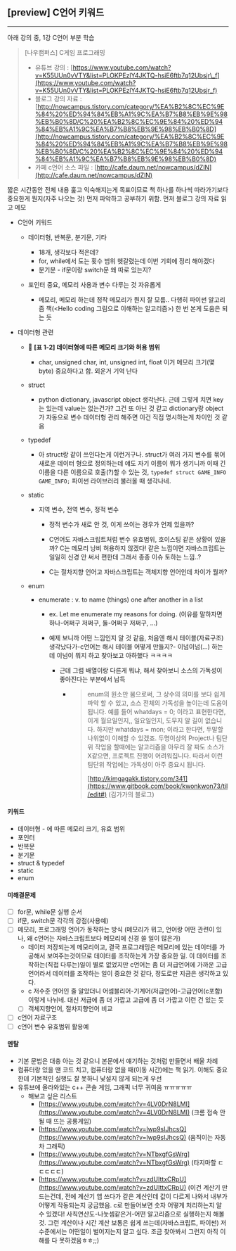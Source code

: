 ## \[preview\] C언어 키워드

---

아래 강의 중, 1강 C언어 부분 학습

> \[나우캠퍼스\] C게임 프로그래밍
>
> * 유튜브 강의 :
>   [https://www.youtube.com/watch?v=K55UUn0vVTY&list=PLOKPEzlY4JKTQ-hsiE6ftb7q12Ubsjr\_f](https://www.youtube.com/watch?v=K55UUn0vVTY&list=PLOKPEzlY4JKTQ-hsiE6ftb7q12Ubsjr_f)
> * 블로그 강의 자료 :
>   [http://nowcampus.tistory.com/category/%EA%B2%8C%EC%9E%84%20%ED%94%84%EB%A1%9C%EA%B7%B8%EB%9E%98%EB%B0%8D/C%20%EA%B2%8C%EC%9E%84%20%ED%94%84%EB%A1%9C%EA%B7%B8%EB%9E%98%EB%B0%8D](http://nowcampus.tistory.com/category/%EA%B2%8C%EC%9E%84%20%ED%94%84%EB%A1%9C%EA%B7%B8%EB%9E%98%EB%B0%8D/C%20%EA%B2%8C%EC%9E%84%20%ED%94%84%EB%A1%9C%EA%B7%B8%EB%9E%98%EB%B0%8D)
> * 카페 c언어 소스 파일 :
>   [http://cafe.daum.net/nowcampus/dZlN](http://cafe.daum.net/nowcampus/dZlN)

짧은 시간동안 전체 내용 훑고 익숙해지는게 목표이므로 책 하나를 하나씩 따라가기보다 중요한게 뭔지\(자주 나오는 것\) 먼저 파악하고 공부하기 위함. 먼저 블로그 강의 자료 읽고 메모

* C언어 키워드

  * 데이터형, 반복문, 분기문, 기타

    * 18개, 생각보다 적은데?
    * for, while에서 도는 횟수 범위 헷갈렸는데 이번 기회에 정리 해야겠다
    * 분기분 - if문이랑 switch문 왜 따로 있는지?

  * 포인터 중요, 메모리 사용과 변수 다루는 것 자유롭게

    * 메모리, 메모리 하는데 정작 메모리가 뭔지 잘 모름.. 다행히 파이썬 알고리즘 책\(&lt;Hello coding 그림으로 이해하는 알고리즘&gt;\) 한 번 본게 도움은 되는 듯

* 데이터형 관련

  * 🤞 **\[표 1-2\] 데이터형에 따른 메모리 크기와 허용 범위**
    * char, unsigned char, int, unsigned int, float 이거 메모리 크기\(몇 byte\) 중요하다고 함. 외운거 기억 난다
  * struct

    * python dictionary, javascript object 생각난다. 근데 그렇게 치면 key는 있는데 value는 없는건가? 그건 또 아닌 것 같고 dictionary랑 object가 자동으로 변수 데이터형 관리 해주면 이건 직접 명시하는게 차이인 것 같음

  * typedef

    * 아 struct랑 같이 쓰인다는게 이런거구나. struct가 여러 가지 변수를 묶어 새로운 데이터 형으로 정의하는데 얘도 자기 이름이 뭐가 생기니까 이때 긴 이름을 다른 이름으로 호출\(?\)할 수 있는 것, `typedef struct GAME_INFO GAME_INFO;` 파이썬 라이브러리 불러올 때 생각나네.

  * static

    * 지역 변수, 전역 변수, 정적 변수

      * 정적 변수가 새로 안 것, 이게 쓰이는 경우가 언제 있을까?

      * C언어도 자바스크립트처럼 변수 유효범위, 호이스팅 같은 상황이 있을까? C는 메모리 낭비 허용하지 않겠다! 같은 느낌이면 자바스크립트는 일일히 신경 안 써서 편한데 그래서 종종 이슈 토하는 느낌..?

      * C는 절차지향 언어고 자바스크립트는 객체지향 언어인데 차이가 뭘까?

  * enum

    * enumerate : v. to name \(things\) one after another in a list

      * ex. Let me enumerate my reasons for doing. \(이유를 말하자면 하나-어쩌구 저쩌구, 둘-어쩌구 저쩌구, ...\)

      * 예제 보니까 어떤 느낌인지 알 것 같음, 처음엔 해시 테이블\(자료구조\) 생각났다가-c언어는 해시 테이블 어떻게 만들지?- 이넘이넘\(...\) 하는데 이넘이 뭐지 하고 찾아보고 아하했다 ㅋㅋㅋㅋ

        * 근데 그럼 배열이랑 다른게 뭐냐, 해서 찾아보니 소스의 가독성이 좋아진다는 부분에서 납득

          * > enum의 원소만 봄으로써, 그 상수의 의미를 보다 쉽게 파악 할 수 있고, 소스 전체의 가독성을 높이는데 도움이 됩니다. 예를 들어 whatdays = 0; 이라고 표현한다면, 이게 월요일인지,, 일요일인지, 도무지 알 길이 없습니다. 하지만 whatdays = mon; 이라고 한다면, 두말할나위없이 이해할 수 있겠죠. 두명이상의 Project나 팀단위 작업을 할때에는 알고리즘을 아무리 잘 짜도 소스가 X같으면, 프로젝트 진행이 어려워집니다. 따라서 이런 팀단위 작업에는 가독성이 아주 중요시 됩니다.
            >
            > [http://kimgagakk.tistory.com/341](https://www.gitbook.com/book/kwonkwon73/til/edit#) \(김가가의 블로그\)

#### 키워드

* 데이터형 - 에 따른 메모리 크기, 유효 범위
* 포인터
* 반복문
* 분기문
* struct & typedef
* static
* enum

#### 미해결문제

* [ ] for문, while문 실행 순서
* [ ] if문, switch문 각각의 강점\(사용예\)
* [ ] 메모리, 프로그래밍 언어가 동작하는 방식 \(메모리가 뭐고, 언어랑 어떤 관련이 있나, 왜 c언어는 자바스크립트보다 메모리에 신경 쓸 일이 많은가\)
  * 데이터 저장되는게 메모리이고, 결국 프로그래밍은 메모리에 있는 데이터를 가공해서 보여주는것이므로 데이터를 조작하는게 가장 중요한 일. 이 데이터를 조작하는\(직접 다루는\)일이 별로 없었지만 c언어는 좀 더 저급언어에 가까운 고급언어라서 데이터를 조작하는 일이 중요한 것 같다, 정도로만 지금은 생각하고 있다. 
  * c 저수준 언어인 줄 알았더니 어셈블리어-기계어\(저급언어\)-고급언어\(c포함\) 이렇게 나뉘네. 대신 저급에 좀 더 가깝고 고급에 좀 더 가깝고 이런 건 있는 듯  
  * [ ] 객체지향언어, 절차지향언어 비교
* [ ] c언어 자료구조
* [ ] c언어 변수 유효범위 활용예

#### 멘탈

* 기본 문법은 대충 아는 것 같으니 본문에서 얘기하는 것처럼 만들면서 배울 차례
* 컴퓨터랑 있을 땐 코드 치고, 컴퓨터랑 없을 때\(이동 시간\)에는 책 읽기. 이해도 중요한데 기본적인 실행도 잘 못하니 낯설지 않게 되는게 우선
* 유튜브에 올라와있는 c++ 콘솔 게임, 그래픽 너무 귀여움 ㅠㅠㅠㅠㅠ 
  * 해보고 싶은 리스트
    * [https://www.youtube.com/watch?v=4LV0DrN8LMI](https://www.youtube.com/watch?v=4LV0DrN8LMI)  \(크롬 접속 안될 때 뜨는 공룡게임\)
    * [https://www.youtube.com/watch?v=lwp9sIJhcsQ](https://www.youtube.com/watch?v=lwp9sIJhcsQ) \(움직이는 자동차 그래픽\)
    * [https://www.youtube.com/watch?v=NTbxgfGsWrg](https://www.youtube.com/watch?v=NTbxgfGsWrg) \(타지마할 ㄷㄷㄷㄷㄷ\)
    * [https://www.youtube.com/watch?v=zdUIttxCRpU](https://www.youtube.com/watch?v=zdUIttxCRpU) \(이건 계산기 만드는건데, 전에 계산기 앱 쓰다가 같은 계산인데 값이 다르게 나와서 내부가 어떻게 작동되는지 궁금했음. c로 만들어보면 숫자 어떻게 처리하는지 알 수 있겠다! 사칙연산도-나눗셈같은거-어떤 알고리즘으로 실행하는지 해볼 것. 그런 계산이나 시간 계산 보통은 쉽게 쓰는데\(자바스크립트, 파이썬\) 저수준에서는 어떤일이 벌어지는지 알고 싶다. 조금 찾아봐서 그런지 아직 이해를 다 못하겠음ㅎㅎ;;\)



